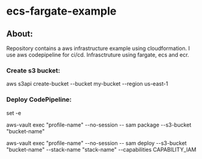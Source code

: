 # ecs-fargate-example

## About:

Repository contains a aws infrastructure example using cloudformation.
I use aws codepipeline for ci/cd. Infrasctruture using fargate, ecs and ecr.

### Create s3 bucket:

aws s3api create-bucket --bucket my-bucket --region us-east-1

### Deploy CodePipeline:

set -e

aws-vault exec "profile-name" --no-session -- sam package --s3-bucket "bucket-name"

aws-vault exec "profile-name" --no-session -- sam deploy --s3-bucket "bucket-name" --stack-name "stack-name" --capabilities CAPABILITY_IAM 
